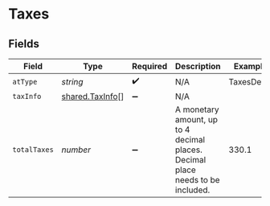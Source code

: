 # Taxes


## Fields

| Field                                                                          | Type                                                                           | Required                                                                       | Description                                                                    | Example                                                                        |
| ------------------------------------------------------------------------------ | ------------------------------------------------------------------------------ | ------------------------------------------------------------------------------ | ------------------------------------------------------------------------------ | ------------------------------------------------------------------------------ |
| `atType`                                                                       | *string*                                                                       | :heavy_check_mark:                                                             | N/A                                                                            | TaxesDetail                                                                    |
| `taxInfo`                                                                      | [shared.TaxInfo](../../../sdk/models/shared/taxinfo.md)[]                      | :heavy_minus_sign:                                                             | N/A                                                                            |                                                                                |
| `totalTaxes`                                                                   | *number*                                                                       | :heavy_minus_sign:                                                             | A monetary amount, up to 4 decimal places. Decimal place needs to be included. | 330.1                                                                          |